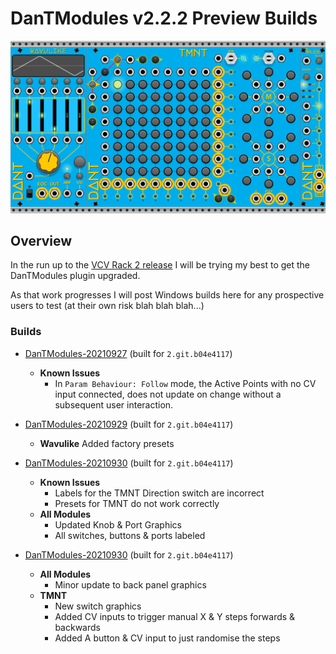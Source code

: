 # DanTModules v2.2.2 Preview Builds

![WAVULIKE](img/dantmodules-v2.png)

## Overview

In the run up to the [VCV Rack 2 release](https://community.vcvrack.com/t/rack-development-blog/5864/70?u=dan.tilley) I will be trying my best to get the DanTModules plugin upgraded.

As that work progresses I will post Windows builds here for any prospective users to test (at their own risk blah blah blah...)

### Builds

* [DanTModules-20210927](builds/DanTModules-20210927.zip) (built for `2.git.b04e4117`)
  * **Known Issues**
    * In `Param Behaviour: Follow` mode, the Active Points with no CV input connected, does not update on change without a subsequent user interaction.

* [DanTModules-20210929](builds/DanTModules-20210929.zip) (built for `2.git.b04e4117`)
  * **Wavulike** Added factory presets

* [DanTModules-20210930](builds/DanTModules-20210930.zip) (built for `2.git.b04e4117`)
  * **Known Issues**
    * Labels for the TMNT Direction switch are incorrect
    * Presets for TMNT do not work correctly
  * **All Modules**
    * Updated Knob & Port Graphics
    * All switches, buttons & ports labeled

* [DanTModules-20210930](builds/DanTModules-20211001.zip) (built for `2.git.b04e4117`)
  * **All Modules**
    * Minor update to back panel graphics
  * **TMNT**
    * New switch graphics
    * Added CV inputs to trigger manual X & Y steps forwards & backwards
    * Added A button & CV input to just randomise the steps
